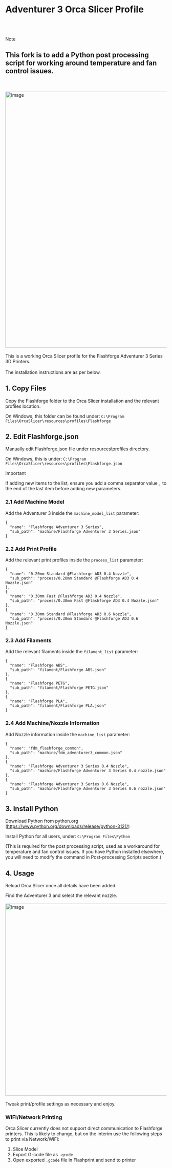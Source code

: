 # Adventurer 3 Orca Slicer Profile

<br />
<br />

> [!NOTE]
> ## This fork is to add a Python post processing script for working around temperature and fan control issues.

<br />
<br />

<img width="800" alt="image" src="https://github.com/RikshaDriver/adventurer3-orcaslicer-profile/assets/5790757/ad5dcd8a-af04-412f-8314-64267fd806e0">
<br />
<br />
This is a working Orca Slicer profile for the Flashforge Adventurer 3 Series 3D Printers.
<br />
<br />
The installation instructions are as per below.


## 1. Copy Files

Copy the Flashforge folder to the Orca Slicer installation and the relevant profiles location.

On Windows, this folder can be found under: ```C:\Program Files\OrcaSlicer\resources\profiles\Flashforge```

## 2. Edit Flashforge.json

Manually edit Flashforge.json file under resources\profiles directory.

On Windows, this is under: ```C:\Program Files\OrcaSlicer\resources\profiles\Flashforge.json```

> [!IMPORTANT]
> If adding new items to the list, ensure you add a comma separator value ```,``` to the end of the last item before adding new parameters.


### 2.1 Add Machine Model

Add the Adventurer 3 inside the ```machine_model_list``` parameter:

```
{
  "name": "Flashforge Adventurer 3 Series",
  "sub_path": "machine/Flashforge Adventurer 3 Series.json"
}
```

### 2.2 Add Print Profile

Add the relevant print profiles inside the ```process_list``` parameter:

```
{
  "name": "0.20mm Standard @Flashforge AD3 0.4 Nozzle",
  "sub_path": "process/0.20mm Standard @Flashforge AD3 0.4 Nozzle.json"
},
{
  "name": "0.30mm Fast @Flashforge AD3 0.4 Nozzle",
  "sub_path": "process/0.30mm Fast @Flashforge AD3 0.4 Nozzle.json"
},
{
  "name": "0.30mm Standard @Flashforge AD3 0.6 Nozzle",
  "sub_path": "process/0.30mm Standard @Flashforge AD3 0.6 Nozzle.json"
}
```

### 2.3 Add Filaments

Add the relevant filaments inside the ```filament_list``` parameter:

```
{
  "name": "Flashforge ABS",
  "sub_path": "filament/Flashforge ABS.json"
},
{
  "name": "Flashforge PETG",
  "sub_path": "filament/Flashforge PETG.json"
},
{
  "name": "Flashforge PLA",
  "sub_path": "filament/Flashforge PLA.json"
}
```

### 2.4 Add Machine/Nozzle Information

Add Nozzle information inside the ```machine_list``` parameter:

```
{
  "name": "fdm_flashforge_common",
  "sub_path": "machine/fdm_adventurer3_common.json"
},
{
  "name": "Flashforge Adventurer 3 Series 0.4 Nozzle",
  "sub_path": "machine/Flashforge Adventurer 3 Series 0.4 nozzle.json"
},
{
  "name": "Flashforge Adventurer 3 Series 0.6 Nozzle",
  "sub_path": "machine/Flashforge Adventurer 3 Series 0.6 nozzle.json"
}
```

## 3. Install Python

Download Python from python.org  (https://www.python.org/downloads/release/python-3121/)

Install Python for all users, under: ```C:\Program Files\Python```

(This is required for the post processing script, used as a workaround for temperature and fan control issues. If you have Python installed elsewhere, you will need to modify the command in Post-processing Scripts section.)

## 4. Usage

Reload Orca Slicer once all details have been added.

Find the Adventurer 3 and select the relevant nozzle.
<br />
<br />
<img width="600" alt="image" src="https://github.com/RikshaDriver/adventurer3-orcaslicer-profile/assets/5790757/e3484c55-9e99-4bc4-b994-539b0e584235">
<br />
<br />
Tweak print/profile settings as necessary and enjoy.


### WiFi/Network Printing

Orca Slicer currently does not support direct communication to Flashforge printers. This is likely to change, but on the interim use the following steps to print via Network/WiFi:

1. Slice Model
2. Export G-code file as ```.gcode```
3. Open exported ```.gcode``` file in Flashprint and send to printer
